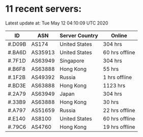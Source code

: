 # 11 recent servers:

Latest update at: Tue May 12 04:10:09 UTC 2020

| ID | ASN | Server Country | Online |
| -- | --- | -------------- | ------ |
| #.D09B | AS174 | United States | 304 hrs |
| #.BA6D | AS35913 | United States | 60 hrs offline |
| #.7F1D | AS63949 | Singapore | 304 hrs |
| #.B6F8 | AS63888 | Hong Kong | 55 hrs |
| #.1F2B | AS49392 | Russia | 1 hrs offline |
| #.BD3E | AS63888 | Hong Kong | 1123 hrs |
| #.2A79 | AS63949 | Japan | 304 hrs |
| #.33B9 | AS63888 | Hong Kong | 30 hrs |
| #.A797 | AS51659 | Russia | 22 hrs offline |
| #.E140 | AS8100 | United States | 60 hrs offline |
| #.79C6 | AS4760 | Hong Kong | 19 hrs offline |

